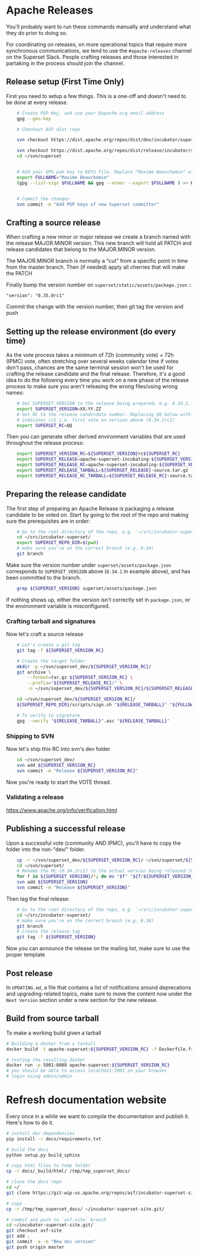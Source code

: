 <!--
Licensed to the Apache Software Foundation (ASF) under one
or more contributor license agreements.  See the NOTICE file
distributed with this work for additional information
regarding copyright ownership.  The ASF licenses this file
to you under the Apache License, Version 2.0 (the
"License"); you may not use this file except in compliance
with the License.  You may obtain a copy of the License at

  http://www.apache.org/licenses/LICENSE-2.0

Unless required by applicable law or agreed to in writing,
software distributed under the License is distributed on an
"AS IS" BASIS, WITHOUT WARRANTIES OR CONDITIONS OF ANY
KIND, either express or implied.  See the License for the
specific language governing permissions and limitations
under the License.
-->

# Apache Releases

You'll probably want to run these commands manually and understand what
they do prior to doing so.

For coordinating on releases, on more operational topics that require more
synchronous communications, we tend to use the `#apache-releases` channel
on the Superset Slack. People crafting releases and those interested in
partaking in the process should join the channel.

## Release setup (First Time Only)

First you need to setup a few things. This is a one-off and doesn't
need to be done at every release.

```bash
    # Create PGP Key, and use your @apache.org email address
    gpg --gen-key

    # Checkout ASF dist repo

    svn checkout https://dist.apache.org/repos/dist/dev/incubator/superset/ ~/svn/superset_dev

    svn checkout https://dist.apache.org/repos/dist/release/incubator/superset/ ~/svn/superset
    cd ~/svn/superset


    # Add your GPG pub key to KEYS file. Replace "Maxime Beauchemin" with your name
    export FULLNAME="Maxime Beauchemin"
    (gpg --list-sigs $FULLNAME && gpg --armor --export $FULLNAME ) >> KEYS


    # Commit the changes
    svn commit -m "Add PGP keys of new Superset committer"
```

## Crafting a source release

When crafting a new minor or major release we create 
a branch named with the release MAJOR.MINOR version.
This new branch will hold all PATCH and release candidates 
that belong to the MAJOR.MINOR version.

The MAJOR.MINOR branch is normally a "cut" from a specific point in time from the master branch.
Then (if needed) apply all cherries that will make the PATCH

Finally bump the version number on `superset/static/assets/package.json` ::

    "version": "0.35.0rc1"

Commit the change with the version number, then git tag the version and push

## Setting up the release environment (do every time)

As the vote process takes a minimum of 72h (community vote) + 72h (IPMC) vote,
often stretching over several weeks calendar time if votes don't pass, chances are
the same terminal session won't be used for crafting the release candidate and the
final release. Therefore, it's a good idea to do the following every time you
work on a new phase of the release process to make sure you aren't releasing
the wrong files/using wrong names:

```bash
    # Set SUPERSET_VERSION to the release being prepared, e.g. 0.34.1.
    export SUPERSET_VERSION=XX.YY.ZZ
    # Set RC to the release candindate number. Replacing QQ below with 1
    # indicates rc1 i.e. first vote on version above (0.34.1rc1)
    export SUPERSET_RC=QQ
```

Then you can generate other derived environment variables that are used
throughout the release process:

```bash
    export SUPERSET_VERSION_RC=${SUPERSET_VERSION}rc${SUPERSET_RC}
    export SUPERSET_RELEASE=apache-superset-incubating-${SUPERSET_VERSION}
    export SUPERSET_RELEASE_RC=apache-superset-incubating-${SUPERSET_VERSION_RC}
    export SUPERSET_RELEASE_TARBALL=${SUPERSET_RELEASE}-source.tar.gz
    export SUPERSET_RELEASE_RC_TARBALL=${SUPERSET_RELEASE_RC}-source.tar.gz
```

## Preparing the release candidate

The first step of preparing an Apache Release is packaging a release candidate
to be voted on. Start by going to the root of the repo and making sure the
prerequisites are in order:

```bash
    # Go to the root directory of the repo, e.g. `~/src/incubator-superset`
    cd ~/src/incubator-superset/
    export SUPERSET_REPO_DIR=$(pwd)
    # make sure you're on the correct branch (e.g. 0.34)
    git branch
```

Make sure the version number under `superset/assets/package.json` corresponds
to `SUPERSET_VERSION` above (`0.34.1` in example above), and has been committed to the
branch.

```bash
    grep ${SUPERSET_VERSION} superset/assets/package.json
```

If nothing shows up, either the version isn't correctly set in `package.json`,
or the environment variable is misconfigured.

### Crafting tarball and signatures

Now let's craft a source release
```bash
    # Let's create a git tag
    git tag -f ${SUPERSET_VERSION_RC}

    # Create the target folder
    mkdir -p ~/svn/superset_dev/${SUPERSET_VERSION_RC}/
    git archive \
        --format=tar.gz ${SUPERSET_VERSION_RC} \
        --prefix="${SUPERSET_RELEASE_RC}/" \
        -o ~/svn/superset_dev/${SUPERSET_VERSION_RC}/${SUPERSET_RELEASE_RC_TARBALL}

    cd ~/svn/superset_dev/${SUPERSET_VERSION_RC}/
    ${SUPERSET_REPO_DIR}/scripts/sign.sh "${RELEASE_TARBALL}" "${FULLNAME}"

    # To verify to signature
    gpg --verify "${RELEASE_TARBALL}".asc "${RELEASE_TARBALL}"

```

### Shipping to SVN

Now let's ship this RC into svn's dev folder

```bash
    cd ~/svn/superset_dev/
    svn add ${SUPERSET_VERSION_RC}
    svn commit -m "Release ${SUPERSET_VERSION_RC}"
```

Now you're ready to start the VOTE thread.

### Validating a release

https://www.apache.org/info/verification.html

## Publishing a successful release

Upon a successful vote (community AND IPMC), you'll have to copy the folder
into the non-"dev/" folder.
```bash
    cp -r ~/svn/superset_dev/${SUPERSET_VERSION_RC}/ ~/svn/superset/${SUPERSET_VERSION}/
    cd ~/svn/superset/
    # Rename the RC (0.34.1rc1) to the actual version being released (0.34.1)
    for f in ${SUPERSET_VERSION}/*; do mv "$f" "${f/${SUPERSET_VERSION_RC}/${SUPERSET_VERSION}}"; done
    svn add ${SUPERSET_VERSION}
    svn commit -m "Release ${SUPERSET_VERSION}"
```

Then tag the final release:
```bash
    # Go to the root directory of the repo, e.g. `~/src/incubator-superset`
    cd ~/src/incubator-superset/
    # make sure you're on the correct branch (e.g. 0.34)
    git branch
    # Create the release tag
    git tag -f ${SUPERSET_VERSION}
```

Now you can announce the release on the mailing list, make sure to use the
proper template

## Post release

In `UPDATING.md`, a file that contains a list of notifications around
deprecations and upgrading-related topics,
make sure to move the content now under the `Next Version` section under a new
section for the new release.

## Build from source tarball

To make a working build given a tarball
```bash
# Building a docker from a tarball
docker build -t apache-superset:${SUPERSET_VERSION_RC} -f Dockerfile.from_tarball . --build-arg VERSION=${SUPERSET_VERSION_RC}

# testing the resulting docker
docker run -p 5001:8088 apache-superset:${SUPERSET_VERSION_RC}
# you should be able to access localhost:5001 on your browser
# login using admin/admin
```

# Refresh documentation website

Every once in a while we want to compile the documentation and publish it.
Here's how to do it.

```bash
# install doc dependencies
pip install -r docs/requirements.txt

# build the docs
python setup.py build_sphinx

# copy html files to temp folder
cp -r docs/_build/html/ /tmp/tmp_superset_docs/

# clone the docs repo
cd ~/
git clone https://git-wip-us.apache.org/repos/asf/incubator-superset-site.git

# copy
cp -r /tmp/tmp_superset_docs/ ~/incubator-superset-site.git/

# commit and push to `asf-site` branch
cd ~/incubator-superset-site.git/
git checkout asf-site
git add .
git commit -a -m "New doc version"
git push origin master
```
